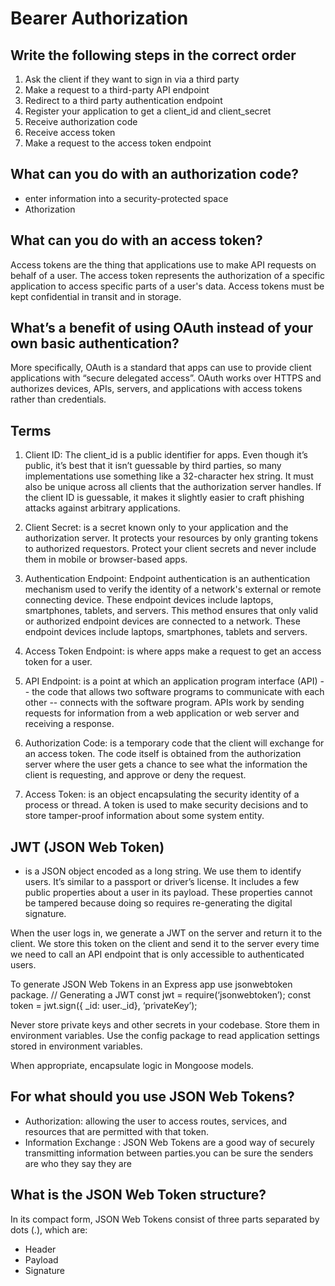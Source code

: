 # Bearer Authorization

## Write the following steps in the correct order

1. Ask the client if they want to sign in via a third party
2. Make a request to a third-party API endpoint
3. Redirect to a third party authentication endpoint
4. Register your application to get a client_id and client_secret
5. Receive authorization code
6. Receive access token
7. Make a request to the access token endpoint

## What can you do with an authorization code?

* enter information into a security-protected space
* Athorization

## What can you do with an access token?

Access tokens are the thing that applications use to make API requests on behalf of a user. The access token represents the authorization of a specific application to access specific parts of a user's data. Access tokens must be kept confidential in transit and in storage.

## What’s a benefit of using OAuth instead of your own basic authentication?

More specifically, OAuth is a standard that apps can use to provide client applications with “secure delegated access”. OAuth works over HTTPS and authorizes devices, APIs, servers, and applications with access tokens rather than credentials.

## Terms

1. Client ID: The client_id is a public identifier for apps. Even though it’s public, it’s best that it isn’t guessable by third parties, so many implementations use something like a 32-character hex string. It must also be unique across all clients that the authorization server handles. If the client ID is guessable, it makes it slightly easier to craft phishing attacks against arbitrary applications.


2. Client Secret: is a secret known only to your application and the authorization server. It protects your resources by only granting tokens to authorized requestors. Protect your client secrets and never include them in mobile or browser-based apps.


3. Authentication Endpoint: Endpoint authentication is an authentication mechanism used to verify the identity of a network's external or remote connecting device. These endpoint devices include laptops, smartphones, tablets, and servers. This method ensures that only valid or authorized endpoint devices are connected to a network. These endpoint devices include laptops, smartphones, tablets and servers.


4. Access Token Endpoint: is where apps make a request to get an access token for a user.
   
5. API Endpoint: is a point at which an application program interface (API) -- the code that allows two software programs to communicate with each other -- connects with the software program. APIs work by sending requests for information from a web application or web server and receiving a response.


6. Authorization Code:  is a temporary code that the client will exchange for an access token. The code itself is obtained from the authorization server where the user gets a chance to see what the information the client is requesting, and approve or deny the request.


7. Access Token: is an object encapsulating the security identity of a process or thread. A token is used to make security decisions and to store tamper-proof information about some system entity.

## JWT (JSON Web Token)

* is a JSON object encoded as a long string. We use them to identify users. It’s similar to a passport or driver’s license. It includes a few public properties about a user in its payload. These properties cannot be tampered because doing so requires re-generating the digital signature.

When the user logs in, we generate a JWT on the server and return it to the client. We store this token on the client and send it to the server every time we need to call an API endpoint that is only accessible to authenticated users.

To generate JSON Web Tokens in an Express app use jsonwebtoken package. // Generating a JWT const jwt = require(‘jsonwebtoken’); const token = jwt.sign({ _id: user._id}, ‘privateKey’);

Never store private keys and other secrets in your codebase. Store them in environment variables. Use the config package to read application settings stored in environment variables.

When appropriate, encapsulate logic in Mongoose models.

## For what should you use JSON Web Tokens?

* Authorization: allowing the user to access routes, services, and resources that are permitted with that token.
* Information Exchange : JSON Web Tokens are a good way of securely transmitting information between parties.you can be sure the senders are who they say they are


## What is the JSON Web Token structure?
In its compact form, JSON Web Tokens consist of three parts separated by dots (.), which are:

* Header
* Payload
* Signature